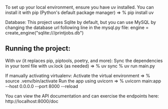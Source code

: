 To set up your local environment, ensure you have uv installed. 
You can install it with pip (Python's default package manager) => % pip install uv

Database:
This project uses Sqlite by default, but you can use MySQL by changing the database url following line in the mysql.py file:
engine = create_engine("sqlite:///printjobs.db") 

Running the project: 
--------------------

With uv (it replaces pip, piptools, poetry, and more):
Sync the dependencies in your toml file with uv.lock (as needed) => % uv sync
% uv run main.py

If manually activating virtualenv:
Activate the virtual environment => % source .venv/bin/activate
Run the app using uvicorn => % uvicorn main:app --host 0.0.0.0 --port 8000 --reload

You can view the API documentation and can exercise the endpoints here:  http://localhost:8000/doc 

